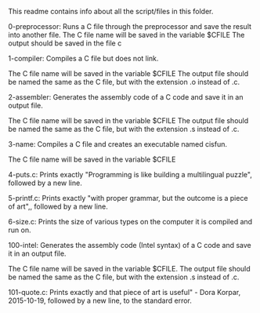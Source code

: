 This readme contains info about all the script/files in this folder. 



0-preprocessor: Runs a C file through the preprocessor and save the result into another file.
The C file name will be saved in the variable $CFILE
The output should be saved in the file c


1-compiler: Compiles a C file but does not link.

The C file name will be saved in the variable $CFILE
The output file should be named the same as the C file, but with the extension .o instead of .c.




2-assembler: Generates the assembly code of a C code and save it in an output file.

The C file name will be saved in the variable $CFILE
The output file should be named the same as the C file, but with the extension .s instead of .c.



3-name: Compiles a C file and creates an executable named cisfun.

The C file name will be saved in the variable $CFILE



4-puts.c: Prints exactly "Programming is like building a multilingual puzzle", followed by a new line.


5-printf.c: Prints exactly "with proper grammar, but the outcome is a piece of art",, followed by a new line.



6-size.c: Prints the size of various types on the computer it is compiled and run on.



100-intel: Generates the assembly code (Intel syntax) of a C code and save it in an output file.

The C file name will be saved in the variable $CFILE.
The output file should be named the same as the C file, but with the extension .s instead of .c.



101-quote.c: Prints exactly and that piece of art is useful" - Dora Korpar, 2015-10-19, followed by a new line, to the standard error.
